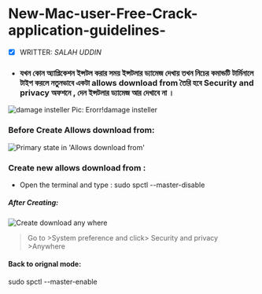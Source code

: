 # New-Mac-user-Free-Crack-application-guidelines-
- [x] WRITTER:
 <i>SALAH UDDIN</i>
 

* <h3> যখন কোন অ্যাপ্লিকেশন ইন্সটল করার সময় ইন্সটলার ড্যামেজ দেখায় তখন নিচের কমান্ডটি টার্মিনালে টাইপ করলে নতুনভাবে একটা allows download from তৈরি হবে Security and privacy অফশনে , দেন ইন্সটলার ড্যামেজ আর দেখাবে না । </h3>

 ![damage insteller](https://preview.redd.it/l19isslclw271.png?width=2278&format=png&auto=webp&s=14d8b6ce9b4509a36371c44150b7dbb507c4877b)
 Pic: Erorr!damage insteller


### Before Create Allows download from: 
![Primary state in 'Allows download from'](http://cdn.osxdaily.com/wp-content/uploads/2016/09/gatekeeper-allow-apps-anywhere-macos-3.jpg)

### Create new allows download from :
* Open the terminal and type : sudo spctl --master-disable
##### After Creating: 
![Create download any where](http://cdn.osxdaily.com/wp-content/uploads/2016/09/gatekeeper-allow-apps-anywhere-macos-2.jpg)
> Go to >System preference and click> Security and privacy >Anywhere
#### Back to orignal mode:
sudo spctl --master-enable
